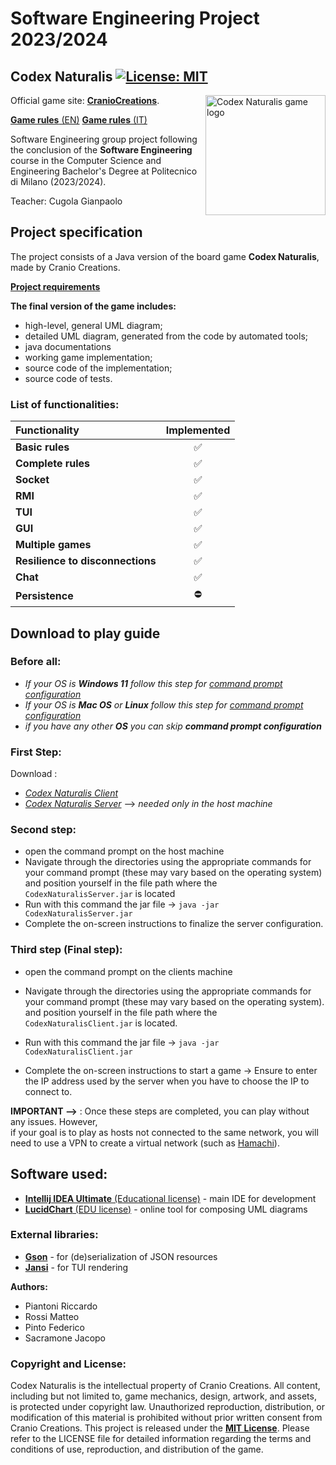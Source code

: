 # Software Engineering Project 2023/2024

## Codex Naturalis     [![License: MIT][license-image]](LICENSE.txt)

<img alt="Codex Naturalis game logo" src="https://m.media-amazon.com/images/I/814qEh0JKdS._AC_SX679_.jpg" width=192px height=192 px align="right" />

Official game site: [**CranioCreations**](https://www.craniocreations.it/prodotto/codex-naturalis).

[**Game rules** (EN)](FIleReadMe/CODEX_Rulebook_EN.pdf)
[**Game rules** (IT)](FIleReadMe/CODEX_Rulebook_IT.pdf)

Software Engineering group project following the conclusion of the **Software Engineering** course in the Computer
Science and
Engineering Bachelor's Degree at Politecnico di Milano (2023/2024).

Teacher: Cugola Gianpaolo

## Project specification

The project consists of a Java version of the board game **Codex Naturalis**, made by Cranio Creations.

[**Project requirements**](FIleReadMe/requirements.pdf)

**The final version of the game includes:**

* high-level, general UML diagram;
* detailed UML diagram, generated from the code by automated tools;
* java documentations
* working game implementation;
* source code of the implementation;
* source code of tests.

### List of functionalities:

| Functionality                    | Implemented |
|:---------------------------------|:-----------:|
| **Basic rules**                  |      ✅      |
| **Complete rules**               |      ✅      |
| **Socket**                       |      ✅      |
| **RMI**                          |      ✅      |
| **TUI**                          |      ✅      |
| **GUI**                          |      ✅      |
| **Multiple games**               |      ✅      |
| **Resilience to disconnections** |      ✅      |
| **Chat**                         |      ✅      |
| **Persistence**                  |      ⛔      |

## Download to play guide

### Before all:

* *If your OS is **Windows 11** follow this step for [command prompt configuration](FIleReadMe/WIN11.md)*
* *If your OS is **Mac OS** or **Linux** follow this step for [command prompt configuration](FIleReadMe/MacOS.md)*
* *if you have any other **OS** you can skip **command prompt configuration***

### First Step:

Download :

* [*Codex Naturalis Client*]()
* [*Codex Naturalis Server*]() --> *needed only in the host machine*

### Second step:

* open the command prompt on the host machine
* Navigate through the directories using the appropriate commands for your command prompt (these may vary based on the
  operating system)
  <br>and position yourself in the file path where the ```CodexNaturalisServer.jar``` is located
* Run with this command the jar file -> ```java -jar CodexNaturalisServer.jar```
* Complete the on-screen instructions to finalize the server configuration.

### Third step (Final step):

* open the command prompt on the clients machine

* Navigate through the directories using the appropriate commands for your command prompt (these may vary based on the
  operating system).
  <br>and position yourself in the file path where the ```CodexNaturalisClient.jar``` is located.


* Run with this command the jar file -> ```java -jar CodexNaturalisClient.jar```
* Complete the on-screen instructions to start a game -> Ensure to enter the IP address used by the server when you have
  to choose the IP to connect to.

**IMPORTANT -->** : Once these steps are completed, you can play without any issues. However,<br> if your goal is to
play as hosts not connected to the same network, you will need to use a VPN to create a virtual network (such
as [Hamachi](https://vpn.net/)).

## Software used:

* [**Intellij IDEA Ultimate** (Educational license)](https://www.jetbrains.com/idea/) - main IDE for development
* [**LucidChart** (EDU license)](https://www.lucidchart.com/pages/it) - online tool for composing UML diagrams

### External libraries:

* [**Gson**](https://github.com/google/gson) - for (de)serialization of JSON resources
* [**Jansi**](https://github.com/fusesource/jansi) - for TUI rendering

**Authors:**

- Piantoni Riccardo
- Rossi Matteo
- Pinto Federico
- Sacramone Jacopo

### Copyright and License:

Codex Naturalis is the intellectual property of Cranio Creations. All content, including but not limited to, game
mechanics, design, artwork, and assets, is protected under copyright law.
Unauthorized reproduction, distribution, or modification of this material is prohibited
without prior written consent from Cranio Creations. This project is released under the  **[MIT License](LICENSE.txt)**.
Please refer to the LICENSE file for detailed information regarding the terms and conditions of use, reproduction, and
distribution of the game.


[license-image]: https://img.shields.io/badge/License-MIT-blue.svg